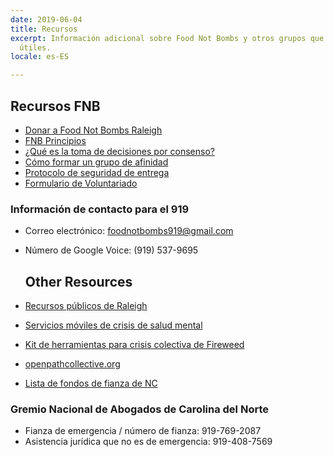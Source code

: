 ```yaml
---
date: 2019-06-04
title: Recursos
excerpt: Información adicional sobre Food Not Bombs y otros grupos que pueden resultar
  útiles.
locale: es-ES

---
```

## Recursos FNB

* [Donar a Food Not Bombs Raleigh](https://opencollective.com/fnb_raleigh)
* [FNB Principios](http://foodnotbombs.net/principles.html)
* [¿Qué es la toma de decisiones por consenso?](https://www.seedsforchange.org.uk/consensus)
* [Cómo formar un grupo de afinidad](https://crimethinc.com/2017/02/06/how-to-form-an-affinity-group-the-essential-building-block-of-anarchist-organization)
* [Protocolo de seguridad de entrega](https://docs.google.com/document/d/1puc0k_5DdLKbvrWH3DjcZ3Ws1ttpEPZ4NxlWEkiKz3A/edit?usp=sharing)
* [Formulario de Voluntariado](https://docs.google.com/forms/d/1TUPZ59twW5fdEICkD4JJlhRbLS2bN_VBJUMXUnNEJCA/)

### Información de contacto para el 919

* Correo electrónico: foodnotbombs919@gmail.com
* Número de Google Voice: (919) 537-9695

  ## Other Resources


* [Recursos públicos de Raleigh](https://docs.google.com/document/d/13eQaF5LDTEb77cs_feG9UwvwsGc3JJat7dS1MMZGq8U/edit)
* [Servicios móviles de crisis de salud mental](https://wake.nc.networkofcare.org/mh/services/agency.aspx?pid=TherapeuticAlternativesRaleigh_1458_2_0)
* [Kit de herramientas para crisis colectiva de Fireweed](https://fireweedcollective.org/crisis-toolkit/)
* [openpathcollective.org](https://openpathcollective.org/)
* [Lista de fondos de fianza de NC](https://twitter.com/DeIvyion/status/1266921649024249856)

### Gremio Nacional de Abogados de Carolina del Norte

* Fianza de emergencia / número de fianza: 919-769-2087
* Asistencia jurídica que no es de emergencia: 919-408-7569
